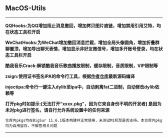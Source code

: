 ## MacOS-Utils

---

**QQHooks:为QQ增加阻止消息撤回，增加拷贝图片直链，增加禁用引用艾特，均在状态工具栏开启**

**WeChatHooks:为WeChat增加撤回消息拦截，增加全局头像圆角，增加折叠群聊置顶，增加导出聊天表情，增加显示非好友微信号，增加多开账号登录，均在状态工具栏开启**

**酷我音乐Crack:解锁酷我音乐歌曲播放限制，缓存限制，音质限制，VIP限制等**

**zsign:使用证书签名IPA的命令行工具，根据[作者仓库](https://github.com/zhlynn/zsign)最新源码编译**

**injectipa:命令行一键注入dylib至ipa中，自动剥离fat二进制，自动修改dylib依赖等**

**打开pkg时如提示:[无法打开“xxxx.pkg”，因为它来自身份不明的开发者] 是因为未对pkg进行签名，请自行允许系统设置中的任何来源**

` 仓库内pkgs均在BigSur 11.6.1版本构建并正常使用，未测试M1机型是否支持。本仓库内pkg均为自用留存，不解答相关问题
`

---
